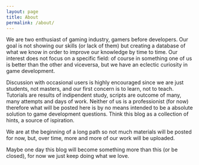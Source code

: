 ```yaml
---
layout: page
title: About
permalink: /about/
---
```


We are two enthusiast of gaming industry, gamers before developers. Our goal is not showing our skills (or lack of them) but creating a database of what we know in order to improve our knowledge by time to time. Our interest does not focus on a specific field: of course in something one of us is better than the other and viceversa, but we have an eclectic curiosity in game development. 



Discussion with occasional users is highly encouraged since we are just students, not masters, and our first concern is to learn, not to teach. Tutorials are results of indipendent study, scripts are outcome of many, many attempts and days of work. Neither of us is a professionist (for now) therefore what will be posted here is by no means intended to be a absolute solution to game development questions. Think this blog as a collection of hints, a source of ispiration. 




We are at the beginning of a long path so not much materials will be posted for now, but, over time, more and more of our work will be uploaded. 



Maybe one day this blog will become something more than this (or be closed), for now we just keep doing what we love.



